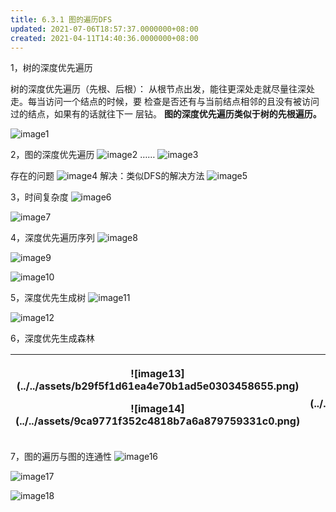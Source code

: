```yaml
---
title: 6.3.1 图的遍历DFS
updated: 2021-07-06T18:57:37.0000000+08:00
created: 2021-04-11T14:40:36.0000000+08:00
---
```


1，树的深度优先遍历

树的深度优先遍历（先根、后根）：
从根节点出发，能往更深处⾛就尽量往深处⾛。每当访问⼀个结点的时候，要
检查是否还有与当前结点相邻的且没有被访问过的结点，如果有的话就往下⼀
层钻。
**图的深度优先遍历类似于树的先根遍历。**

![image1](../../assets/452d6b5e27b645068eae989eef4039c8.png)

2，图的深度优先遍历
![image2](../../assets/317c07c12799434fa886aeffcdc028ab.png)
……
![image3](../../assets/a113f288a74941a883b1db97e178f994.png)

存在的问题
![image4](../../assets/62102208c8994712b358e56a755f857c.png)
解决：类似DFS的解决方法
![image5](../../assets/5f35cab35fa54d1098f6d8c36c513f35.png)

3，时间复杂度
![image6](../../assets/9798478dbe4841cbafe46906d197c17d.png)

![image7](../../assets/f926aef3e96b4d4fba2e43057a207433.png)

4，深度优先遍历序列
![image8](../../assets/358bf3aa87a144519dcd1e7d3de17554.png)

![image9](../../assets/ea4c7b375b1347e2a2ad6fbdd52eb0f1.png)

![image10](../../assets/f848c8ffae954492b45364ceab0dfd86.png)

5，深度优先⽣成树
![image11](../../assets/8d54f65ea7d74bfd906bf72764dd7369.png)

![image12](../../assets/016558d7d2664a56bf03d1dcb81fcae3.png)

6，深度优先⽣成森林
<table>
<colgroup>
<col style="width: 54%" />
<col style="width: 45%" />
</colgroup>
<thead>
<tr class="header">
<th><p>![image13](../../assets/b29f5f1d61ea4e70b1ad5e0303458655.png)</p>
<p>![image14](../../assets/9ca9771f352c4818b7a6a879759331c0.png)</p>
<p></p></th>
<th><p>![image15](../../assets/79dbfa005f8c45c0892b93897a5300e6.png)</p>
<p></p></th>
</tr>
</thead>
<tbody>
</tbody>
</table>

7，图的遍历与图的连通性
![image16](../../assets/55e011ddfe2844419e7cdab00794aeb7.png)

![image17](../../assets/c1520d9b3f5d456c8f60e05e227e8cda.png)

![image18](../../assets/0a9ac14d34884a7283aea4dcc45ad13d.png)

